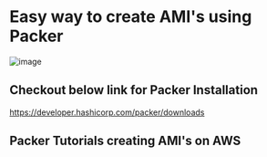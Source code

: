 # Easy way to create AMI's using Packer

![image](https://github.com/harshakp06/packer/assets/48921568/ed9c8afc-0925-4e28-97a5-7ed83a05a035)


## Checkout below link for Packer Installation  
https://developer.hashicorp.com/packer/downloads

## Packer Tutorials creating AMI's on AWS


